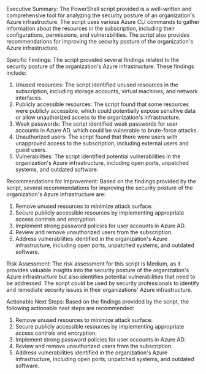 
Executive Summary:
The PowerShell script provided is a well-written and comprehensive tool for analyzing the security posture of an organization's Azure infrastructure. The script uses various Azure CLI commands to gather information about the resources in the subscription, including their configurations, permissions, and vulnerabilities. The script also provides recommendations for improving the security posture of the organization's Azure infrastructure.

Specific Findings:
The script provided several findings related to the security posture of the organization's Azure infrastructure. These findings include:

1. Unused resources: The script identified unused resources in the subscription, including storage accounts, virtual machines, and network interfaces.
2. Publicly accessible resources: The script found that some resources were publicly accessible, which could potentially expose sensitive data or allow unauthorized access to the organization's infrastructure.
3. Weak passwords: The script identified weak passwords for user accounts in Azure AD, which could be vulnerable to brute-force attacks.
4. Unauthorized users: The script found that there were users with unapproved access to the subscription, including external users and guest users.
5. Vulnerabilities: The script identified potential vulnerabilities in the organization's Azure infrastructure, including open ports, unpatched systems, and outdated software.

Recommendations for Improvement:
Based on the findings provided by the script, several recommendations for improving the security posture of the organization's Azure infrastructure are:

1. Remove unused resources to minimize attack surface.
2. Secure publicly accessible resources by implementing appropriate access controls and encryption.
3. Implement strong password policies for user accounts in Azure AD.
4. Review and remove unauthorized users from the subscription.
5. Address vulnerabilities identified in the organization's Azure infrastructure, including open ports, unpatched systems, and outdated software.

Risk Assessment:
The risk assessment for this script is Medium, as it provides valuable insights into the security posture of the organization's Azure infrastructure but also identifies potential vulnerabilities that need to be addressed. The script could be used by security professionals to identify and remediate security issues in their organizations' Azure infrastructure.

Actionable Next Steps:
Based on the findings provided by the script, the following actionable next steps are recommended:

1. Remove unused resources to minimize attack surface.
2. Secure publicly accessible resources by implementing appropriate access controls and encryption.
3. Implement strong password policies for user accounts in Azure AD.
4. Review and remove unauthorized users from the subscription.
5. Address vulnerabilities identified in the organization's Azure infrastructure, including open ports, unpatched systems, and outdated software.
